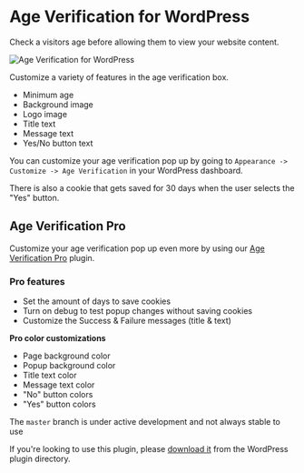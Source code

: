 # Age Verification for WordPress
Check a visitors age before allowing them to view your website content.

![Age Verification for WordPress](https://deviodigital.com/wp-content/uploads/2019/05/banner-772x250.jpg)

Customize a variety of features in the age verification box.

*   Minimum age
*   Background image
*   Logo image
*   Title text
*   Message text
*   Yes/No button text

You can customize your age verification pop up by going to `Appearance -> Customize -> Age Verification` in your WordPress dashboard.

There is also a cookie that gets saved for 30 days when the user selects the "Yes" button.

## Age Verification Pro

Customize your age verification pop up even more by using our [Age Verification Pro](https://deviodigital.com/product/age-verification-pro/) plugin.

### Pro features

*   Set the amount of days to save cookies
*   Turn on debug to test popup changes without saving cookies
*   Customize the Success & Failure messages (title & text)

**Pro color customizations**

*   Page background color
*   Popup background color
*   Title text color
*   Message text color
*   "No" button colors
*   "Yes" button colors

The `master` branch is under active development and not always stable to use

If you're looking to use this plugin, please [download it](https://wordpress.org/plugins/dispensary-age-verification/) from the WordPress plugin directory.
